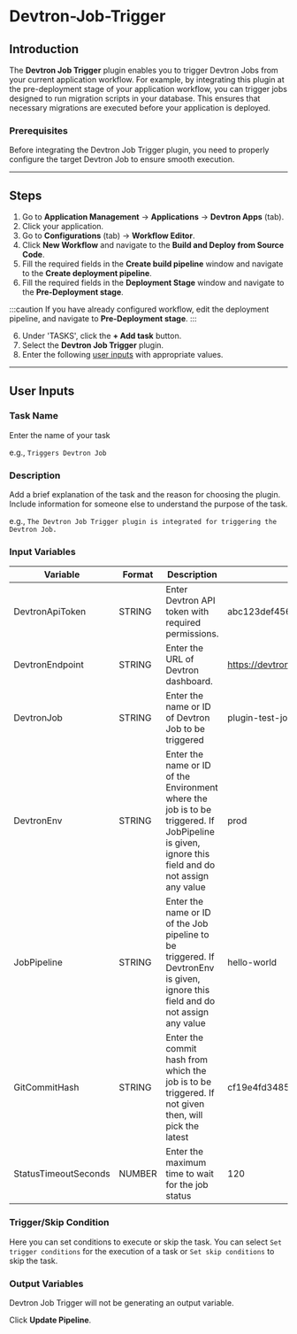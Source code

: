 # Devtron-Job-Trigger

## Introduction
The **Devtron Job Trigger** plugin enables you to trigger Devtron Jobs from your current application workflow. For example, by integrating this plugin at the pre-deployment stage of your application workflow, you can trigger jobs designed to run migration scripts in your database. This ensures that necessary migrations are executed before your application is deployed.

### Prerequisites
Before integrating the Devtron Job Trigger plugin, you need to properly configure the target Devtron Job to ensure smooth execution.

---

## Steps
1. Go to **Application Management** → **Applications** → **Devtron Apps** (tab).
2. Click your application.
3. Go to **Configurations** (tab) → **Workflow Editor**.
4. Click **New Workflow** and navigate to the **Build and Deploy from Source Code**.
5. Fill the required fields in the **Create build pipeline** window and navigate to the **Create deployment pipeline**.
6. Fill the required fields in the **Deployment Stage** window and navigate to the **Pre-Deployment stage**.

:::caution 
If you have already configured workflow, edit the deployment pipeline, and navigate to **Pre-Deployment stage**.
:::

6. Under 'TASKS', click the **+ Add task** button.
7. Select the **Devtron Job Trigger** plugin.
8. Enter the following [user inputs](#user-inputs) with appropriate values.
---

## User Inputs

### Task Name
Enter the name of your task

e.g., `Triggers Devtron Job `

### Description
Add a brief explanation of the task and the reason for choosing the plugin. Include information for someone else to understand the purpose of the task.

e.g., `The Devtron Job Trigger plugin is integrated for triggering the Devtron Job.`

### Input Variables

| Variable                 | Format       | Description | Sample Value |
| ------------------------ | ------------ | ----------- | ------------ |
|   DevtronApiToken        | STRING       | Enter Devtron API token with required permissions. | abc123def456token789            |
|   DevtronEndpoint        | STRING       | Enter the URL of Devtron dashboard.     | https://devtron.example.com            |
|   DevtronJob             | STRING       | Enter the name or ID of Devtron Job to be triggered  | plugin-test-job |
|   DevtronEnv             | STRING       | Enter the name or ID of the Environment where the job is to be triggered. If JobPipeline is given, ignore this field and do not assign any value |      prod     |
|   JobPipeline            | STRING       | Enter the name or ID of the Job pipeline to be triggered. If DevtronEnv is given, ignore this field and do not assign any value  | hello-world  |
|   GitCommitHash          | STRING       | Enter the commit hash from which the job is to be triggered. If not given then, will pick the latest  |    cf19e4fd348589kjhsdjn092nfse01d2234235sdsg        |
|   StatusTimeoutSeconds   | NUMBER       | Enter the maximum time to wait for the job status |   120   |

### Trigger/Skip Condition
Here you can set conditions to execute or skip the task. You can select `Set trigger conditions` for the execution of a task or `Set skip conditions` to skip the task.

### Output Variables
Devtron Job Trigger will not be generating an output variable.

Click **Update Pipeline**.



